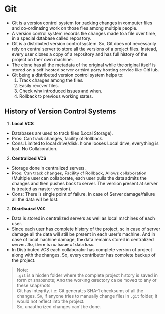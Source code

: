 # Git

- Git is a version control system for tracking changes in computer files and co-ordinating work on those files among multiple people.
- A version control system records the changes made to a file over time, in a special database called repository.
- Git is a distributed version control system. So, Git does not necessarily rely on central server to store all the versions of a project files.
  Instead, every user clones a copy of a repository and has full history of the project on their own machine.
- The clone has all the metadata of the original while the original itself is stored on a self-hosted server or third party hosting service like GitHub.
- Git being a distributed version control system helps to:
    1. Track changes among the files.
    2. Easily recover files.
    3. Check who introduced issues and when.
    4. Rollback to previous working states.

## History of Version Control Systems
1. **Local VCS**
  - Databases are used to track files (Local Storage).
  - Pros: Can track changes, facility of Rollback.
  - Cons: Limited to local drive/disk. If one looses Local drive, everything is lost. No Collaboration.
2. **Centralized VCS**
  - Storage done in centralized servers.
  - Pros: Can track changes, Facility of Rollback, Allows collaboration
    (Multiple user can collaborate, each user pulls the data admits the changes and then pushes back to server. The version present at server is treated as master version).
  - Cons: There is single point of failure. In case of Server damage/failure all the data will be lost.
3. **Distributed VCS**
  - Data is stored in centralized servers as well as local machines of each user.
  - Since each user has complete history of the project, so in case of server damage all the data will still be present in each user's machine.
    And in case of local machine damage, the data remains stored in centralized server. So, there is no issue of data loss.
  - In Distributed VCS each collaborator has complete version of project along with the changes. So, every contributor has complete backup of the project.

>Note:
><br> `.git` is a hidden folder where the complete project history is saved in form of snapshots; And the working directory ca be moved to any of these snapshots
><br> Git has integrity. i.e: Git generates SHA-1 checksums of all the changes. So, if anyone tries to manually change files in `.git` folder, it would not reflect into the project.
><br> So, unauthorized changes can't be done.



